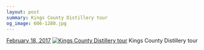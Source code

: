 ```yaml
---
layout: post
summary: Kings County Distillery tour
og_image: 606-1280.jpg
---
```


<p>
  <time><a href="/606">February 18, 2017</a></time>
  <a href="/606"><img src="{{ site.assets_url }}/606-640.jpg" srcset="{{ site.assets_url }}/606-320.jpg 320w, {{ site.assets_url }}/606-640.jpg 640w, {{ site.assets_url }}/606-960.jpg 960w, {{ site.assets_url }}/606-1280.jpg 1280w" sizes="(min-width: 700px) 50vw, calc(100vw - 2rem)" alt="Kings County Distillery tour" /></a>
  <span>Kings County Distillery tour</span>
</p>
